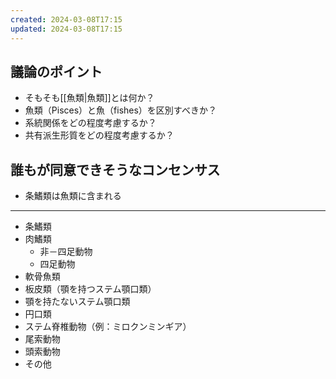 ```yaml
---
created: 2024-03-08T17:15
updated: 2024-03-08T17:15
---
```


## 議論のポイント

- そもそも[[魚類|魚類]]とは何か？
- 魚類（Pisces）と魚（fishes）を区別すべきか？
- 系統関係をどの程度考慮するか？
- 共有派生形質をどの程度考慮するか？

## 誰もが同意できそうなコンセンサス

- 条鰭類は魚類に含まれる



---

- 条鰭類
- 肉鰭類
  - 非－四足動物
  - 四足動物
- 軟骨魚類
- 板皮類（顎を持つステム顎口類）
- 顎を持たないステム顎口類
- 円口類
- ステム脊椎動物（例：ミロクンミンギア）
- 尾索動物
- 頭索動物
- その他













##